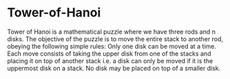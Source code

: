 # Tower-of-Hanoi

Tower of Hanoi is a mathematical puzzle where we have three rods and n disks. The objective of the puzzle is to move the entire stack to another rod, obeying the following simple rules: Only one disk can be moved at a time. Each move consists of taking the upper disk from one of the stacks and placing it on top of another stack i.e. a disk can only be moved if it is the uppermost disk on a stack. No disk may be placed on top of a smaller disk.